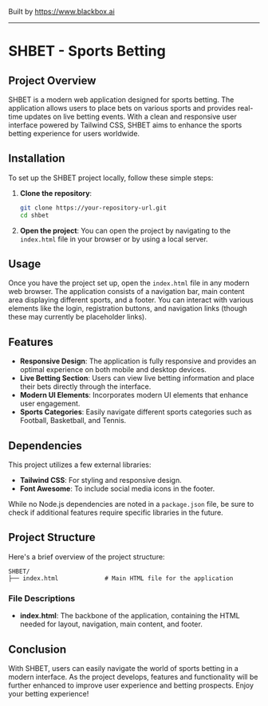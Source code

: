 
Built by https://www.blackbox.ai

---

# SHBET - Sports Betting

## Project Overview
SHBET is a modern web application designed for sports betting. The application allows users to place bets on various sports and provides real-time updates on live betting events. With a clean and responsive user interface powered by Tailwind CSS, SHBET aims to enhance the sports betting experience for users worldwide.

## Installation
To set up the SHBET project locally, follow these simple steps:

1. **Clone the repository**:
   ```bash
   git clone https://your-repository-url.git
   cd shbet
   ```

2. **Open the project**:
   You can open the project by navigating to the `index.html` file in your browser or by using a local server.

## Usage
Once you have the project set up, open the `index.html` file in any modern web browser. The application consists of a navigation bar, main content area displaying different sports, and a footer. You can interact with various elements like the login, registration buttons, and navigation links (though these may currently be placeholder links).

## Features
- **Responsive Design**: The application is fully responsive and provides an optimal experience on both mobile and desktop devices.
- **Live Betting Section**: Users can view live betting information and place their bets directly through the interface.
- **Modern UI Elements**: Incorporates modern UI elements that enhance user engagement.
- **Sports Categories**: Easily navigate different sports categories such as Football, Basketball, and Tennis.

## Dependencies
This project utilizes a few external libraries:
- **Tailwind CSS**: For styling and responsive design.
- **Font Awesome**: To include social media icons in the footer.

While no Node.js dependencies are noted in a `package.json` file, be sure to check if additional features require specific libraries in the future.

## Project Structure
Here's a brief overview of the project structure:

```
SHBET/
├── index.html             # Main HTML file for the application
```

### File Descriptions
- **index.html**: The backbone of the application, containing the HTML needed for layout, navigation, main content, and footer.

## Conclusion
With SHBET, users can easily navigate the world of sports betting in a modern interface. As the project develops, features and functionality will be further enhanced to improve user experience and betting prospects. Enjoy your betting experience!
